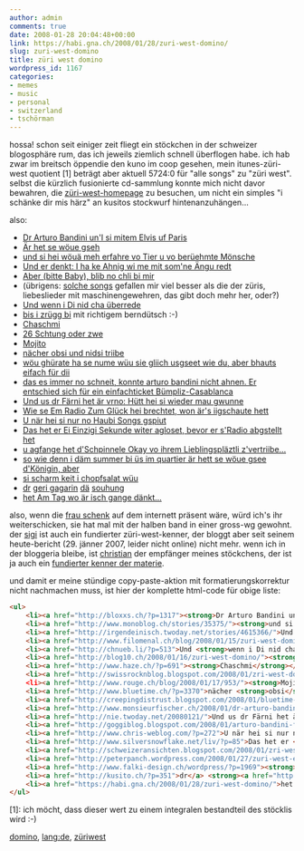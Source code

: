 ```yaml
---
author: admin
comments: true
date: 2008-01-28 20:04:48+00:00
link: https://habi.gna.ch/2008/01/28/zuri-west-domino/
slug: zuri-west-domino
title: züri west domino
wordpress_id: 1167
categories:
- memes
- music
- personal
- switzerland
- tschörman
---
```


hossa! schon seit einiger zeit fliegt ein stöckchen in der schweizer blogosphäre rum, das ich jeweils ziemlich schnell überflogen habe. ich hab zwar im breitsch öppendie den kuno im coop gesehen, mein itunes-züri-west quotient [1] beträgt aber aktuell 5724:0 für "alle songs" zu "züri west". selbst die kürzlich fusionierte cd-sammlung konnte mich nicht davor bewahren, die [züri-west-homepage](http://www.zueriwest.ch/) zu besuchen, um nicht ein simples "i schänke dir mis härz" an kusitos stockwurf hintenanzuhängen...

also:

* [Dr Arturo Bandini un'I si mitem Elvis uf Paris](http://bloxxs.ch/?p=1317)
* [Är het se wöue gseh](https://leumund.ch/2008/worldwide/zuri-west-domino/)
* [und si hei wöuä meh erfahre vo Tier u vo berüehmte Mönsche](http://www.monoblog.ch/stories/35375/)
* [Und er denkt: I ha ke Ahnig wi me mit som'ne Ängu redt](http://irgendeinisch.twoday.net/stories/4615366/)
* [Aber (bitte Baby), blib no chli bi mir](http://www.filomenal.ch/blog/2008/01/15/zuri-west-domino/)
* (übrigens: [solche songs](http://www.filomenal.ch/blog/2008/01/25/antreten-wer-wars/) gefallen mir viel besser als die der züris, liebeslieder mit maschinengewehren, das gibt doch mehr her, oder?)
* [Und wenn i Di nid cha überrede](http://chnueb.li/?p=513)
* [bis i zrügg bi](http://blog10.ch/2008/01/16/zuri-west-domino/) mit richtigem berndütsch :-)
* [Chaschmi](http://www.haze.ch/?p=691)
* [26 Schtung oder zwe](http://swissrocknblog.blogspot.com/2008/01/zri-west-domino.html)
* [Mojito](http://www.rouge.ch/blog/2008/01/17/953/)
* [nächer obsi und nidsi triibe](http://www.bluetime.ch/?p=3370)
* [wöu ghürate ha se nume wüu sie gliich usgseet wie du, aber bhauts eifach für dii](http://creepingdistrust.blogspot.com/2008/01/bluetime-hat-mich-erwischt.html)
* [das es immer no schneit, konnte arturo bandini nicht ahnen. Er entschied sich für ein einfachticket Bümpliz-Casablanca](http://www.monsieurfischer.ch/2008/01/dr-arturo-bandini-verreist-uf.html)
* [Und us dr Färni het är vrno: Hütt hei si wieder mau gwunne](http://nie.twoday.net/20080121/)
* [Wie se Em Radio Zum Glück hei brechtet, won är's iigschaute hett](http://goggiblog.blogspot.com/2008/01/arturo-bandini-fr-dewigkeit.html)
* [U när hei si nur no Haubi Songs gspiut](http://www.chris-weblog.com/?p=272)
* [Das het er Ei Einzigi Sekunde witer agloset, bevor er s'Radio abgstellt het](http://www.silversnowflake.net/liv/?p=85)
* [u agfange het d'Schpinnele Okay vo ihrem Lieblingspläztli z'vertriibe...](http://schweizeransichten.blogspot.com/2008/01/zri-wescht-chnppu.html)
* [so wie denn i däm summer bi üs im quartier är hett se wöue gsee d'Königin, aber](http://peterpanch.wordpress.com/2008/01/27/zuri-west-es-schwiizer-stockli-2/)
* [si scharm keit i chopfsalat wüu](http://www.falki-design.ch/wordpress/?p=1969)
* [dr](http://kusito.ch/?p=351) [geri gagarin](http://kusito.ch/?p=351) [dä](http://kusito.ch/?p=351) [souhung](http://kusito.ch/?p=351)
* [het Am Tag wo är isch gange dänkt...](https://habi.gna.ch/2008/01/28/zuri-west-domino/)

also, wenn die [frau schenk](http://flickr.com/photos/habi/165093147/) auf dem internett präsent wäre, würd ich's ihr weiterschicken, sie hat mal mit der halben band in einer gross-wg gewohnt. der [sigi](http://sigi.freeflux.net/) ist auch ein fundierter züri-west-kenner, der bloggt aber seit seinem heute-bericht (29. jänner 2007, leider nicht online) nicht mehr. wenn ich in der bloggeria bleibe, ist [christian](https://hymnos.existenz.ch) der empfänger meines stöckchens, der ist ja auch ein [fundierter kenner der materie](http://hymnos.existenz.ch/2007/12/01/zuri-west-live-geblogge/).

und damit er meine stündige copy-paste-aktion mit formatierungskorrektur nicht nachmachen muss, ist hier der komplette html-code für obige liste:

````html
<ul>
    <li><a href="http://bloxxs.ch/?p=1317"><strong>Dr Arturo Bandini un</strong><strong>'I</strong> si mitem <strong>Elvis</strong> uf <strong>Paris</strong></a></li> <li><a href="https://leumund.ch/2008/worldwide/zuri-west-domino/"><strong>Är het se wöue gseh</strong></a></li>
    <li><a href="http://www.monoblog.ch/stories/35375/"><strong>und si hei wöuä meh erfahre vo Tier u vo berüehmte Mönsche</strong></a></li>
    <li><a href="http://irgendeinisch.twoday.net/stories/4615366/">Und er denkt: <strong>I ha ke Ahnig wi me mit som'ne Ängu redt</strong></a></li>
    <li><a href="http://www.filomenal.ch/blog/2008/01/15/zuri-west-domino/">Aber <strong>(bitte Baby), blib no chli bi mir</strong></a></li>
    <li><a href="http://chnueb.li/?p=513">Und <strong>wenn i Di nid cha überrede</strong></a></li>
    <li><a href="http://blog10.ch/2008/01/16/zuri-west-domino/"><strong>bis i zrügg bi</strong></a>
    <li><a href="http://www.haze.ch/?p=691"><strong>Chaschmi</strong></a></li>
    <li><a href="http://swissrocknblog.blogspot.com/2008/01/zri-west-domino.html"><strong>26 Schtung oder zwe</strong></a></li
    <li><a href="http://www.rouge.ch/blog/2008/01/17/953/"><strong>Mojito</strong></a><br /></li>
    <li><a href="http://www.bluetime.ch/?p=3370">nächer <strong>obsi</strong> und <strong>nidsi</strong> triibe</a></li>
    <li><a href="http://creepingdistrust.blogspot.com/2008/01/bluetime-hat-mich-erwischt.html">wöu <strong>ghürate ha se nume wüu sie gliich usgseet wie du</strong>, aber <strong>bhauts eifach für dii</strong></a></li>
    <li><a href="http://www.monsieurfischer.ch/2008/01/dr-arturo-bandini-verreist-uf.html"><strong>das es immer no schneit</strong>, konnte <strong>arturo bandini</strong> nicht ahnen. Er entschied sich für ein einfachticket <strong>Bümpliz-Casablanca</strong></a><br /></li>
    <li><a href="http://nie.twoday.net/20080121/">Und us dr Färni het är vrno: <strong>Hütt hei si wieder mau gwunne</strong></a><br /></li>
    <li><a href="http://goggiblog.blogspot.com/2008/01/arturo-bandini-fr-dewigkeit.html">Wie se Em <strong>Radio Zum Glück</strong> hei brechtet, won är's iigschaute hett</a></li>
    <li><a href="http://www.chris-weblog.com/?p=272">U när hei si nur no <strong>Haubi Songs</strong> gspiut</a></li>
    <li><a href="http://www.silversnowflake.net/liv/?p=85">Das het er <strong>Ei Einzigi Sekunde</strong> witer agloset, bevor er s'Radio abgstellt het</a></li>
    <li><a href="http://schweizeransichten.blogspot.com/2008/01/zri-wescht-chnppu.html">u agfange het d'<strong>Schpinnele Okay</strong> vo ihrem Lieblingspläztli z'vertriibe...</a></li>
    <li><a href="http://peterpanch.wordpress.com/2008/01/27/zuri-west-es-schwiizer-stockli-2/"><strong>so wie denn i däm summer bi üs im quartier är hett se wöue gsee d'</strong> Königin, aber</a><br /></li>
    <li><a href="http://www.falki-design.ch/wordpress/?p=1969"><strong>si scharm keit i chopfsalat</strong> wüu</a></li>
    <li><a href="http://kusito.ch/?p=351">dr</a> <strong><a href="http://kusito.ch/?p=351">geri gagarin</a></strong> <a href="http://kusito.ch/?p=351">dä</a> <strong><a href="http://kusito.ch/?p=351">souhung</a></strong></li>
    <li><a href="https://habi.gna.ch/2008/01/28/zuri-west-domino/">het <strong>Am Tag wo är isch gange</strong> dänkt...</a></li>
</ul> 
````

[1]: ich möcht, dass dieser wert zu einem integralen bestandteil des stöcklis wird :-)

[domino](http://technorati.com/tag/domino), [lang:de](http://technorati.com/tag/lang:de), [züriwest](http://technorati.com/tag/z%C3%BCriwest)
